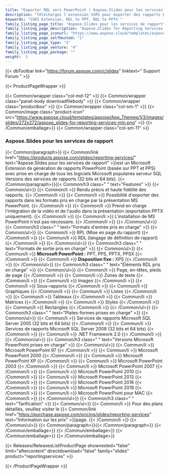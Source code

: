 ```yaml
---
title: "Exporter RDL vers PowerPoint | Aspose.Slides pour les services de rapport"
description: "Téléchargez l'extension SSRS pour exporter des rapports RDL vers des présentations. Il prend en charge la spécification RDL complète et on peut personnaliser les rapports existants à l'aide de cette extension."
keywords: "SSRS Extension, RDL to PPT, RDL to PPTX "
family_listing_page_title: "Aspose.Slides pour les services de rapport"
family_listing_page_description: "Aspose.Slides for Reporting Services est la seule solution sur le marché qui permet de générer des présentations dans les formats natifs de PowerPoint à partir de Microsoft SQL Server Reporting Services."
family_listing_page_iconurl: "https://www.aspose.cloud/templates/aspose/App_Themes/V3/images/slides/272x272/aspose_slides-for-reporting-services-min.png"
family_listing_page_selfHosted: "1"
family_listing_page_type: "2"
family_listing_page_venture: "4"
family_listing_page_package: ""
weight:  5
---
```


{{< dbToolbar link="https://forum.aspose.com/c/slides" linktext=" Support Forum " >}}


{{< ProductPageWrapper >}}

<!-- ReleasesListProductPage-->
  <!--  {{< Releases/ReleasesListProductPage shownested="false"  limit="beforecontent" directdownload="false" family="slides" product="reportingservices" >}} -->
<!-- /ReleasesListProductPage-->

<!-- ProductPageContent-->
{{< Common/wrapper class="col-md-12" >}}
    {{< Common/wrapper class="panel-body downloadfilebody" >}}
        {{< Common/wrapper class="productbox" >}}
            {{< Common/wrapper class="col-sm-1" >}}
                {{< Common/image class="product-icon" src="https://www.aspose.cloud/templates/aspose/App_Themes/V3/images/slides/272x272/aspose_slides-for-reporting-services-min.png"  >}}
            {{< /Commun/emballage>}}
            {{< Common/wrapper class="col-sm-11" >}}
                <h3 class="product-title">Aspose.Slides pour les services de rapport</h3>
                {{< Common/paragraph>}}
{{< Common/link href="https://products.aspose.com/slides/reporting-services/" text="Aspose.Slides pour les services de rapport"  >}}est un Microsoft
                    Extension de génération de rapports PowerPoint (basée sur PPT et PPS) avec prise en charge de tous les logiciels Microsoft populaires
                    serveur SQL
                    Versions des services de rapports (32 bits et 64 bits).
                    {{< /Common/paragraph>}}{{< Common/h3 class=" " text="Features"  >}}
                     {{< Common/ul>}} 
                           {{< Common/li >}} Rendu précis et haute fidélité des rapports. {{< /Common/li >}}
                           {{< Common/li >}} Possibilité d'exporter des rapports dans les formats pris en charge par la présentation MS PowerPoint. {{< /Common/li >}}
                           {{< Common/li >}} Prend en charge l'intégration de la vidéo et de l'audio dans la présentation (exportation PPTX uniquement). {{< /Common/li >}}
                           {{< Common/li >}} L'installation de MS PowerPoint n'est pas nécessaire. {{< /Common/li >}}
                     {{< /Common/ul>}}
                    {{< Common/h3 class=" " text="Formats d'entrée pris en charge"  >}}
                     {{< Common/ul>}} 
                           {{< Common/li >}} RPL (Mise en page du rapport) {{< /Common/li >}}
                           {{< Commun/li >}} RDL (langage de définition de rapport) {{< /Common/li >}}
                     {{< /Common/ul>}}
                    {{< Common/h3 class=" " text="Formats de sortie pris en charge"  >}}
                     {{< Common/ul>}} 
                           {{< Commun/li >}} <strong>Microsoft PowerPoint :</strong> PPT, PPS, PPTX, PPSX {{< /Common/li >}}
                           {{< Common/li >}} <strong>Disposition fixe :</strong> XPS {{< /Common/li >}}
                     {{< /Common/ul>}}
                    {{< Common/h3 class=" " text="Éléments RDL pris en charge"  >}}
                     {{< Common/ul>}} 
                           {{< Common/li >}} Page, en-têtes, pieds de page {{< /Common/li >}}
                           {{< Common/li >}} Zones de texte {{< /Common/li >}}
                           {{< Commun/li >}} Images {{< /Common/li >}}
                           {{< Common/li >}} Sous-rapports {{< /Common/li >}}
                           {{< Commun/li >}} Graphiques {{< /Common/li >}}
                           {{< Commun/li >}} Listes {{< /Common/li >}}
                           {{< Commun/li >}} Tableaux {{< /Common/li >}}
                           {{< Commun/li >}} Matrices {{< /Common/li >}}
                           {{< Commun/li >}} Styles {{< /Common/li >}}
                           {{< Commun/li >}} Rectangles {{< /Common/li >}}
                     {{< /Common/ul>}}
                    {{< Common/h3 class=" " text="Plates-formes prises en charge"  >}}
                     {{< Common/ul>}} 
                           {{< Commun/li >}} Services de rapports Microsoft SQL Server 2005 (32 bits et 64 bits) {{< /Common/li >}}
                           {{< Commun/li >}} Services de rapports Microsoft SQL Server 2008 (32 bits et 64 bits) {{< /Common/li >}}
                           {{< Commun/li >}} .NET Framework 2.0 {{< /Common/li >}}
                     {{< /Common/ul>}}
                    {{< Common/h3 class=" " text="Versions Microsoft PowerPoint prises en charge"  >}}
                     {{< Common/ul>}} 
                           {{< Commun/li >}} Microsoft PowerPoint 97 {{< /Common/li >}}
                           {{< Commun/li >}} Microsoft PowerPoint 2000 {{< /Common/li >}}
                           {{< Commun/li >}} Microsoft PowerPoint XP {{< /Common/li >}}
                           {{< Commun/li >}} Microsoft PowerPoint 2003 {{< /Common/li >}}
                           {{< Commun/li >}} Microsoft PowerPoint 2007 {{< /Common/li >}}
                           {{< Commun/li >}} Microsoft PowerPoint 2010 {{< /Common/li >}}
                           {{< Commun/li >}} Microsoft PowerPoint 2013 {{< /Common/li >}}
                           {{< Commun/li >}} Microsoft PowerPoint 2016 {{< /Common/li >}}
                           {{< Commun/li >}} Microsoft PowerPoint 2019 {{< /Common/li >}}
                           {{< Commun/li >}} Microsoft PowerPoint pour MAC {{< /Common/li >}}
                     {{< /Common/ul>}}
                    {{< Common/h3 class=" " text="Tarification"  >}}
                     {{< Common/ul>}} 
                           {{< Common/li >}} Pour des plans détaillés, veuillez visiter le
{{< Common/link href="https://purchase.aspose.com/pricing/slides/reporting-services" text="Information sur les prix"  >}}page. {{< /Common/li >}}
                     {{< /Common/ul>}}
                {{< Common/paragraph>}}{{< /Common/paragraph>}}
            {{< /Commun/emballage>}}
        {{< /Commun/emballage>}}
    {{< /Commun/emballage>}}
{{< /Commun/emballage>}}

<!-- /ProductPageContent-->



<!-- ReleasesListProductPage-->
   {{< Releases/ReleasesListProductPage shownested="false"  limit="aftercontent" directdownload="false" family="slides" product="reportingservices" >}}
<!-- /ReleasesListProductPage-->

{{< /ProductPageWrapper >}}


